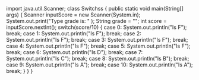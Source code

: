 import java.util.Scanner;
class Switchss
{
	public static void main(String[] args)
    {
		Scanner inputScore = new Scanner(System.in);
		System.out.print("Type grade is: " );
		String grade = "";
		int score = inputScore.nextInt();
		switch(score/10)
		{
			case 0: System.out.println("Is F"); break;
			case 1: System.out.println("Is F"); break;
			case 2: System.out.println("Is F"); break;
            		case 3: System.out.println("Is F"); break;
           		case 4: System.out.println("Is F"); break;
			case 5: System.out.println("Is F"); break;
			case 6: System.out.println("Is D"); break;
			case 7: System.out.println("Is C"); break;
			case 8: System.out.println("Is B"); break;
			case 9: System.out.println("Is A"); break;
			case 10: System.out.println("Is A"); break;
		}
	}
}
